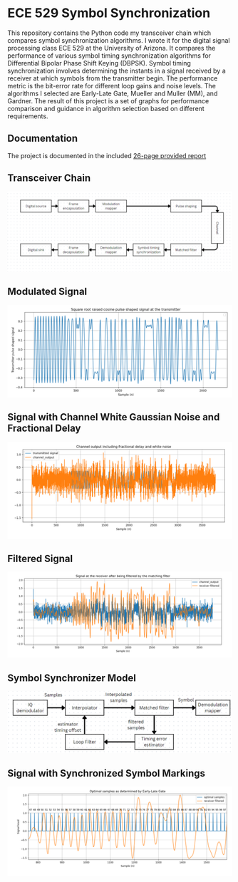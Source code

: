 # ECE 529 Symbol Synchronization
This repository contains the Python code my transceiver chain which compares symbol synchronization algorithms. I wrote it for the digital signal processing class ECE 529 at the University of Arizona. It compares the performance of various symbol timing synchronization algorithms for Differential Bipolar Phase Shift Keying (DBPSK). Symbol timing synchronization involves determining the instants in a signal received by a receiver at which symbols from the transmitter begin. The performance metric is the bit-error rate for different loop gains and noise levels. The algorithms I selected are Early-Late Gate, Mueller and Muller (MM), and Gardner. The result of this project is a set of graphs for performance comparison and guidance in algorithm selection based on different requirements.

## Documentation
The project is documented in the included [26-page provided report](report.pdf)

## Transceiver Chain
![](graphics/chain.png)

## Modulated Signal
![](graphics/modulated.png)

## Signal with Channel White Gaussian Noise and Fractional Delay
![](graphics/delay.png)

## Filtered Signal
![](graphics/received.png)

## Symbol Synchronizer Model
![](graphics/synchronizer.png)

## Signal with Synchronized Symbol Markings
![](graphics/synchronized.png)

